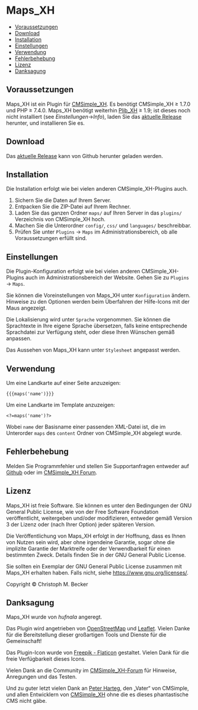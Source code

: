 # Maps_XH

- [Voraussetzungen](#voraussetzungen)
- [Download](#download)
- [Installation](#installation)
- [Einstellungen](#einstellungen)
- [Verwendung](#verwendung)
- [Fehlerbehebung](#fehlerbehebung)
- [Lizenz](#lizenz)
- [Danksagung](#danksagung)

## Voraussetzungen

Maps_XH ist ein Plugin für [CMSimple_XH](https://cmsimple-xh.org/de/).
Es benötigt CMSimple_XH ≥ 1.7.0 und PHP ≥ 7.4.0.
Maps_XH benötigt weiterhin [Plib_XH](https://github.com/cmb69/plib_xh) ≥ 1.9;
ist dieses noch nicht installiert (see *Einstellungen*→*Info*),
laden Sie das [aktuelle Release](https://github.com/cmb69/plib_xh/releases/latest)
herunter, und installieren Sie es.

## Download

Das [aktuelle Release](https://github.com/cmb69/maps_xh/releases/latest)
kann von Github herunter geladen werden.

## Installation

Die Installation erfolgt wie bei vielen anderen CMSimple_XH-Plugins auch.

1. Sichern Sie die Daten auf Ihrem Server.
1. Entpacken Sie die ZIP-Datei auf Ihrem Rechner.
1. Laden Sie das ganzen Ordner `maps/` auf Ihren Server in das
   `plugins/` Verzeichnis von CMSimple_XH  hoch.
1. Machen Sie die Unterordner `config/`, `css/` und `languages/`
   beschreibbar.
1. Prüfen Sie unter `Plugins` → `Maps` im Administrationsbereich,
   ob alle Voraussetzungen erfüllt sind.

## Einstellungen

Die Plugin-Konfiguration erfolgt wie bei vielen anderen
CMSimple_XH-Plugins auch im Administrationsbereich der Website.
Gehen Sie zu `Plugins` → `Maps`.

Sie können die Voreinstellungen von Maps_XH unter
`Konfiguration` ändern. Hinweise zu den Optionen werden beim
Überfahren der Hilfe-Icons mit der Maus angezeigt.

Die Lokalisierung wird unter `Sprache` vorgenommen. Sie können die
Sprachtexte in Ihre eigene Sprache übersetzen, falls keine
entsprechende Sprachdatei zur Verfügung steht, oder diese Ihren
Wünschen gemäß anpassen.

Das Aussehen von Maps_XH kann unter `Stylesheet` angepasst werden.

## Verwendung

Um eine Landkarte auf einer Seite anzuzeigen:

    {{{maps('name')}}}

Um eine Landkarte im Template anzuzeigen:

    <?=maps('name')?>

Wobei `name` der Basisname einer passenden XML-Datei ist, die im Unterorder
`maps` des `content` Ordner von CMSimple_XH abgelegt wurde.

## Fehlerbehebung

Melden Sie Programmfehler und stellen Sie Supportanfragen entweder auf
[Github](https://github.com/cmb69/maps_xh/issues) oder im
[CMSimple_XH Forum](https://cmsimpleforum.com/).

## Lizenz

Maps_XH ist freie Software. Sie können es unter den Bedingungen der
GNU General Public License, wie von der Free Software Foundation
veröffentlicht, weitergeben und/oder modifizieren, entweder gemäß
Version 3 der Lizenz oder (nach Ihrer Option) jeder späteren Version.

Die Veröffentlichung von Maps_XH erfolgt in der Hoffnung, dass es
Ihnen von Nutzen sein wird, aber ohne irgendeine Garantie, sogar ohne
die implizite Garantie der Marktreife oder der Verwendbarkeit für einen
bestimmten Zweck. Details finden Sie in der GNU General Public License.

Sie sollten ein Exemplar der GNU General Public License zusammen mit
Maps_XH erhalten haben. Falls nicht, siehe <https://www.gnu.org/licenses/>.

Copyright © Christoph M. Becker

## Danksagung

Maps_XH wurde von *hufnala* angeregt.

Das Plugin wird angetrieben von [OpenStreetMap](https://www.openstreetmap.org/)
und [Leaflet](https://leafletjs.com/).
Vielen Danke für die Bereitstellung dieser großartigen Tools und Dienste für
die Gemeinschaft!

Das Plugin-Icon wurde von [Freepik - Flaticon](https://www.flaticon.com/free-icons/street-map) gestaltet.
Vielen Dank für die freie Verfügbarkeit dieses Icons.

Vielen Dank an die Community im
[CMSimple_XH-Forum](https://www.cmsimpleforum.com/) für Hinweise,
Anregungen und das Testen.

Und zu guter letzt vielen Dank an [Peter Harteg](https://www.harteg.dk/),
den „Vater“ von CMSimple, und allen Entwicklern von [CMSimple_XH](https://www.cmsimple-xh.org/de/)
ohne die es dieses phantastische CMS nicht gäbe.
